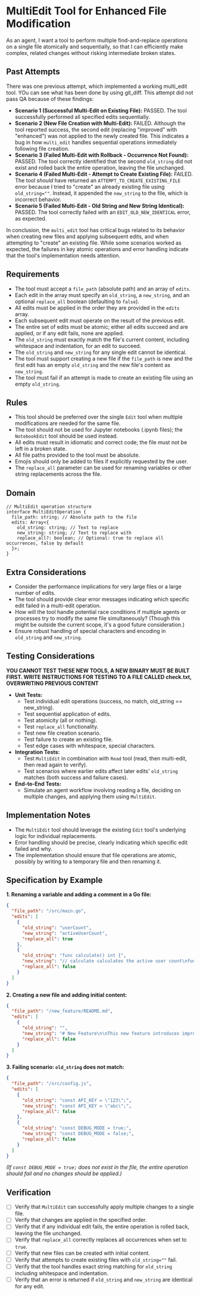 # MultiEdit Tool for Enhanced File Modification

As an agent, I want a tool to perform multiple find-and-replace operations on a single file atomically and sequentially, so that I can efficiently make complex, related changes without risking intermediate broken states.

## Past Attempts

There was one previous attempt, which implemented a working multi_edit tool. YOu can see what has been done by using git_diff. This attempt did not pass QA because of these findings:

*   **Scenario 1 (Successful Multi-Edit on Existing File):** PASSED. The tool successfully performed all specified edits sequentially.
*   **Scenario 2 (New File Creation with Multi-Edit):** FAILED. Although the tool reported success, the second edit (replacing "improved" with "enhanced") was not applied to the newly created file. This indicates a bug in how `multi_edit` handles sequential operations immediately following file creation.
*   **Scenario 3 (Failed Multi-Edit with Rollback - Occurrence Not Found):** PASSED. The tool correctly identified that the second `old_string` did not exist and rolled back the entire operation, leaving the file unchanged.
*   **Scenario 4 (Failed Multi-Edit - Attempt to Create Existing File):** FAILED. The tool *should* have returned an `ATTEMPT_TO_CREATE_EXISTING_FILE` error because I tried to "create" an already existing file using `old_string=""`. Instead, it appended the `new_string` to the file, which is incorrect behavior.
*   **Scenario 5 (Failed Multi-Edit - Old String and New String Identical):** PASSED. The tool correctly failed with an `EDIT_OLD_NEW_IDENTICAL` error, as expected.

In conclusion, the `multi_edit` tool has critical bugs related to its behavior when creating new files and applying subsequent edits, and when attempting to "create" an existing file. While some scenarios worked as expected, the failures in key atomic operations and error handling indicate that the tool's implementation needs attention.

## Requirements

- The tool must accept a `file_path` (absolute path) and an array of `edits`.
- Each edit in the array must specify an `old_string`, a `new_string`, and an optional `replace_all` boolean (defaulting to `false`).
- All edits must be applied in the order they are provided in the `edits` array.
- Each subsequent edit must operate on the result of the previous edit.
- The entire set of edits must be atomic; either all edits succeed and are applied, or if any edit fails, none are applied.
- The `old_string` must exactly match the file's current content, including whitespace and indentation, for an edit to succeed.
- The `old_string` and `new_string` for any single edit cannot be identical.
- The tool must support creating a new file if the `file_path` is new and the first edit has an empty `old_string` and the new file's content as `new_string`.
- The tool must fail if an attempt is made to create an existing file using an empty `old_string`.

## Rules

- This tool should be preferred over the single `Edit` tool when multiple modifications are needed for the same file.
- The tool should not be used for Jupyter notebooks (.ipynb files); the `NotebookEdit` tool should be used instead.
- All edits must result in idiomatic and correct code; the file must not be left in a broken state.
- All file paths provided to the tool must be absolute.
- Emojis should only be added to files if explicitly requested by the user.
- The `replace_all` parameter can be used for renaming variables or other string replacements across the file.

## Domain

```
// MultiEdit operation structure
interface MultiEditOperation {
  file_path: string; // Absolute path to the file
  edits: Array<{
    old_string: string; // Text to replace
    new_string: string; // Text to replace with
    replace_all?: boolean; // Optional: true to replace all occurrences, false by default
  }>;
}
```

## Extra Considerations

- Consider the performance implications for very large files or a large number of edits.
- The tool should provide clear error messages indicating which specific edit failed in a multi-edit operation.
- How will the tool handle potential race conditions if multiple agents or processes try to modify the same file simultaneously? (Though this might be outside the current scope, it's a good future consideration.)
- Ensure robust handling of special characters and encoding in `old_string` and `new_string`.

## Testing Considerations

**YOU CANNOT TEST THESE NEW TOOLS, A NEW BINARY MUST BE BUILT FIRST. WRITE INSTRUCTIONS FOR TESTING TO A FILE CALLED check.txt, OVERWRITING PREVIOUS CONTENT**

- **Unit Tests:**
    - Test individual edit operations (success, no match, old_string == new_string).
    - Test sequential application of edits.
    - Test atomicity (all or nothing).
    - Test `replace_all` functionality.
    - Test new file creation scenario.
    - Test failure to create an existing file.
    - Test edge cases with whitespace, special characters.
- **Integration Tests:**
    - Test `MultiEdit` in combination with `Read` tool (read, then multi-edit, then read again to verify).
    - Test scenarios where earlier edits affect later edits' `old_string` matches (both success and failure cases).
- **End-to-End Tests:**
    - Simulate an agent workflow involving reading a file, deciding on multiple changes, and applying them using `MultiEdit`.

## Implementation Notes

- The `MultiEdit` tool should leverage the existing `Edit` tool's underlying logic for individual replacements.
- Error handling should be precise, clearly indicating which specific edit failed and why.
- The implementation should ensure that file operations are atomic, possibly by writing to a temporary file and then renaming it.

## Specification by Example

**1. Renaming a variable and adding a comment in a Go file:**

```json
{
  "file_path": "/src/main.go",
  "edits": [
    {
      "old_string": "userCount",
      "new_string": "activeUserCount",
      "replace_all": true
    },
    {
      "old_string": "func calculate() int {",
      "new_string": "// calculate calculates the active user count\nfunc calculate() int {",
      "replace_all": false
    }
  ]
}
```

**2. Creating a new file and adding initial content:**

```json
{
  "file_path": "/new_feature/README.md",
  "edits": [
    {
      "old_string": "",
      "new_string": "# New Feature\n\nThis new feature introduces improved user authentication.",
      "replace_all": false
    }
  ]
}
```

**3. Failing scenario: `old_string` does not match:**

```json
{
  "file_path": "/src/config.js",
  "edits": [
    {
      "old_string": "const API_KEY = \"123\";",
      "new_string": "const API_KEY = \"abc\";",
      "replace_all": false
    },
    {
      "old_string": "const DEBUG_MODE = true;",
      "new_string": "const DEBUG_MODE = false;",
      "replace_all": false
    }
  ]
}
```
*(If `const DEBUG_MODE = true;` does not exist in the file, the entire operation should fail and no changes should be applied.)*

## Verification

- [ ] Verify that `MultiEdit` can successfully apply multiple changes to a single file.
- [ ] Verify that changes are applied in the specified order.
- [ ] Verify that if any individual edit fails, the entire operation is rolled back, leaving the file unchanged.
- [ ] Verify that `replace_all` correctly replaces all occurrences when set to `true`.
- [ ] Verify that new files can be created with initial content.
- [ ] Verify that attempts to create existing files with `old_string=""` fail.
- [ ] Verify that the tool handles exact string matching for `old_string` including whitespace and indentation.
- [ ] Verify that an error is returned if `old_string` and `new_string` are identical for any edit.

